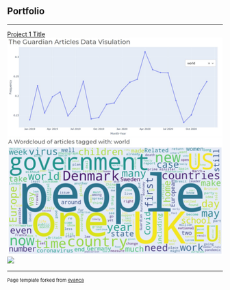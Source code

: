 ## Portfolio

---

[Project 1 Title](https://github.com/MikaelRJoergensen/The_Guardian_articles)
<img src="images/The guardian graph.jpg?raw=true"/>
<img src="images/The guardian WordCloud.jpg?raw=true"/>
<img src="images/Dash – Google Chrome 2022-01-27 20-43-16.mp4
?raw=true"/>

---





<p style="font-size:11px">Page template forked from <a href="https://github.com/evanca/quick-portfolio">evanca</a></p>
<!-- Remove above link if you don't want to attibute -->
